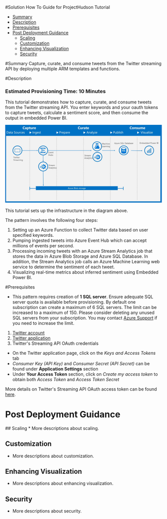 #Solution How To Guide for ProjectHudson Tutorial
* [Summary](#Summary)
* [Description](#Description)
* [Prerequisites](#Prerequisites)
* [Post Deployment Guidance](#PostDeployment)
  * [Scaling](#scaling)
  * [Customization](#customization)
  * [Enhancing Visualization](#visualization)
  * [Security](#security)

#<a name="Summary"></a>Summary
<Guide type="Summary">
Capture, curate, and consume tweets from the Twitter streaming API by deploying multiple ARM templates and functions.
</Guide>

#<a name="Description"></a>Description
### Estimated Provisioning Time: <Guide type="EstimatedTime">10 Minutes</Guide>
<Guide type="Description">
This tutorial demonstrates how to capture, curate, and consume tweets from the Twitter streaming API.  You enter keywords and your oauth tokens to capture tweets, calculate a sentiment score, and then consume the output in embedded Power BI.

[![Solution Diagram](https://raw.githubusercontent.com/DataSnowman/projecthudson/master/assets/TwitterStreamAnalysisWithMLDiagram.JPG)](https://raw.githubusercontent.com/DataSnowman/projecthudson/master/assets/TwitterStreamAnalysisWithMLDiagram.JPG)

This tutorial sets up the infrastructure in the diagram above.

The pattern involves the following four steps:

1. Setting up an Azure Function to collect Twitter data based on user specified keywords.
2. Pumping ingested tweets into Azure Event Hub which can accept millions of events per second.
3. Processing incoming tweets with an Azure Stream Analytics job that stores the data in Azure Blob Storage and Azure SQL Database. In addition, the Stream Analytics job calls an Azure Machine Learning web service to determine the sentiment of each tweet. 
4. Visualizing real-time metrics about inferred sentiment using Embedded Power BI.
</Guide>

#<a name="Prerequisites">Prerequisites</a>
<Guide type="Prerequisites">

* This pattern requires creation of **1 SQL server**. Ensure adequate SQL server quota is available before provisioning. By default one subscription can create a maximum of 6 SQL servers. 
The limit can be increased to a maximum of 150. Please consider deleting any unused SQL servers from your subscription. You may contact [Azure Support](https://azure.microsoft.com/support/faq/) if you need to increase the limit.

1. [Twitter account](https://twitter.com/login)
2. [Twitter application](https://apps.twitter.com)
3. Twitter's Streaming API OAuth credentials
  - On the Twitter application page, click on the *Keys and Access Tokens* tab
  - *Consumer Key (API Key)* and *Consumer Secret (API Secret)* can be found under **Application Settings** section
  - Under **Your Access Token** section, click on *Create my access token* to obtain both *Access Token* and *Access Token Secret*

More details on Twitter's Streaming API OAuth access token can be found [here](https://dev.twitter.com/oauth/overview/application-owner-access-tokens).


</Guide>

# <a name="PostDeployment"></a>Post Deployment Guidance
<Guide type="PostDeploymentGuidance" url="https://github.com/DataSnowman/projecthudson"/>
## <a name="scaling"></a>Scaling
* More descriptions about scaling.

## <a name="customization"></a>Customization
* More descriptions about customization.

## <a name="visualization"></a>Enhancing Visualization
* More descriptions about enhancing visualization.

## <a name="security"></a>Security
* More descriptions about security.